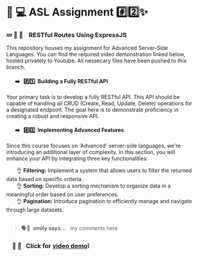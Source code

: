 # 🔗 💻 ASL Assignment #️⃣2️⃣✨
### 💤 🛜 📁 &nbsp;&nbsp; RESTful Routes Using ExpressJS 
This repository houses my assignment for Advanced Server-Side Languages. You can find the required video demonstration linked below, hosted privately to Youtube. All nessecary files have been pushed to this branch.

#### &nbsp;&nbsp;&nbsp;&nbsp;&nbsp;&nbsp;&nbsp;➡️ &nbsp;&nbsp;#️⃣1️⃣ &nbsp;Building a Fully RESTful API
Your primary task is to develop a fully RESTful API. This API should be capable of handling all CRUD (Create, Read, Update, Delete) operations for a designated endpoint. The goal here is to demonstrate proficiency in creating a robust and responsive API.
#### &nbsp;&nbsp;&nbsp;&nbsp;&nbsp;&nbsp;&nbsp;➡️ &nbsp;&nbsp;#️⃣2️⃣ &nbsp;Implementing Advanced Features
Since this course focuses on 'Advanced' server-side languages, we're introducing an additional layer of complexity. In this section, you will enhance your API by integrating three key functionalities:

&nbsp;&nbsp;&nbsp;&nbsp;&nbsp;&nbsp; 👌&nbsp;**Filtering:** Implement a system that allows users to filter the returned data based on specific criteria.<br>
&nbsp;&nbsp;&nbsp;&nbsp;&nbsp;&nbsp; 👌&nbsp;**Sorting:** Develop a sorting mechanism to organize data in a meaningful order based on user preferences.<br>
&nbsp;&nbsp;&nbsp;&nbsp;&nbsp;&nbsp; 👌&nbsp;**Pagination:** Introduce pagination to efficiently manage and navigate through large datasets.
<br>
<br>
> 🗣️💬&nbsp; **emily says...**&nbsp;&nbsp; my comments here

### &nbsp;&nbsp;&nbsp;&nbsp;🤳 🎥&nbsp;&nbsp; Click for [video demo](youtube.com)❕
